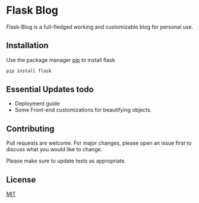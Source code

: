 # Flask Blog

Flask-Blog is a full-fledged working and customizable blog for personal use.

## Installation

Use the package manager [pip](https://pip.pypa.io/en/stable/) to install flask

```bash
pip install flask
```

## Essential Updates todo
- Deployment guide
- Some Front-end customizations for beautifying objects.

## Contributing
Pull requests are welcome. For major changes, please open an issue first to discuss what you would like to change.

Please make sure to update tests as appropriate.

## License
[MIT](https://choosealicense.com/licenses/mit/)
